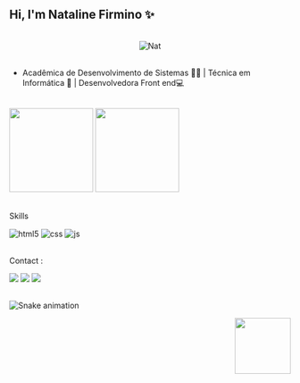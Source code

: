 ##                                              Hi, I'm Nataline Firmino ✨
<br>

 <div align="center">
<img alt="Nat" src="">
</div>
<br>

 <ul>
 <li> Acadêmica de Desenvolvimento de Sistemas 👩‍🎓 | Técnica em Informática 👩 | Desenvolvedora Front end💻 </li>

</ul>

  <br>

 <div alig="center>
  <a href="https://github.com/natfirmino">
  <img height="150em" src="https://github-readme-stats.vercel.app/api?username=natfirmino&show_icons=true&theme=dracula&include_all_commits=true&count_private=true"/>
  <img height="150em" src="https://github-readme-stats.vercel.app/api/top-langs/?username=Natfirmino&layout=compact&langs_count=7&theme=dracula"/><br>
</div>
 
<br>
 <p>
 Skills</p>
<div style="display: inline_block">
  <img align="center" alt="html5" src="https://img.shields.io/badge/HTML5-E34F26?style=for-the-badge&logo=html5&logoColor=white" />
  <img align="center" alt="css" src="https://img.shields.io/badge/CSS3-1572B6?style=for-the-badge&logo=css3&logoColor=white" />
  <img align="center" alt="js" src="https://img.shields.io/badge/JavaScript-F7DF1E?style=for-the-badge&logo=javascript&logoColor=black" />
</div>
 
<br>
 
  <div>
 <p>Contact : </p> 
  <a href="https://instagram.com/natalinefirmino_" target="_blank"><img src="https://img.shields.io/badge/-Instagram-%23E4405F?style=for-the-badge&logo=instagram&logoColor=white" target="_blank"></a> 
  <a href="https:///www.linkedin.com/in/nataline-firmino-0b82b3209/" target="_blank"><img src="https://img.shields.io/badge/-LinkedIn-%230077B5?style=for-the-badge&logo=linkedin&logoColor=white" target="_blank"></a> 
    <a href = "mailto:nataliefirmino@gmail.com"><img src="https://img.shields.io/badge/-Gmail-%23333?style=for-the-badge&logo=gmail&logoColor=white" target="_blank"></a>
     
 </div>
 
 ##

 
  ![Snake animation](https://github.com/natfirmino/TesteNat/blob/output/github-contribution-grid-snake.svg)

 
<div align="right">
<img src ="http://clubedosgeeks.com.br/wp-content/uploads/2016/01/dormrm.gif" width="100px">
 </div>













